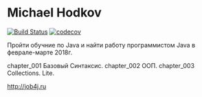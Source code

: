 # Michael Hodkov

[![Build Status](https://travis-ci.org/MichaelHodkov/mhodkov.svg?branch=master)](https://travis-ci.org/MichaelHodkov/mhodkov)
[![codecov](https://codecov.io/gh/MichaelHodkov/mhodkov/branch/master/graph/badge.svg)](https://codecov.io/gh/MichaelHodkov/mhodkov)



Пройти обучние по Java и найти работу программистом Java в феврале-марте 2018г.

chapter_001 Базовый Синтаксис.
chapter_002 ООП.
chapter_003 Collections. Lite.


http://job4j.ru
